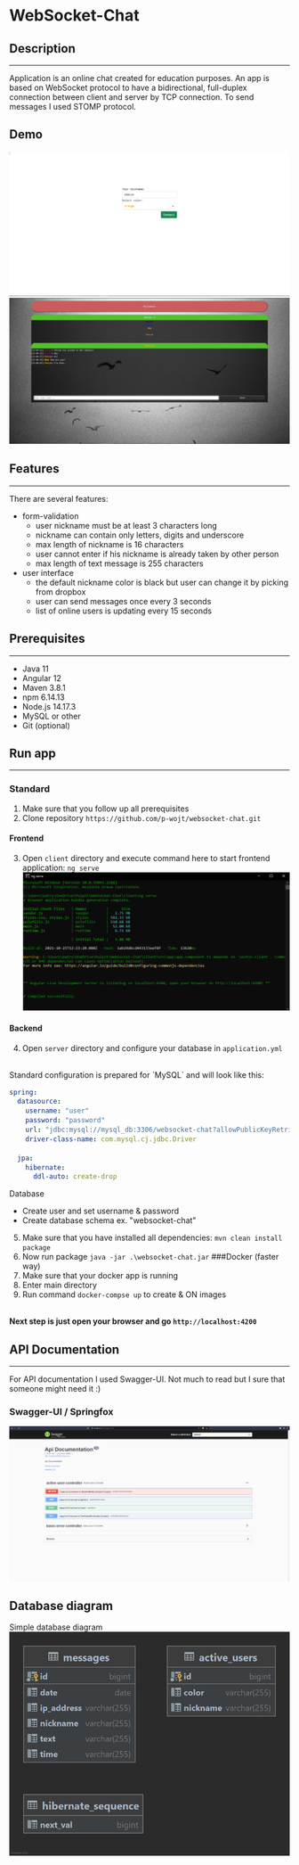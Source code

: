 # WebSocket-Chat

## Description
***

Application is an online chat created for education purposes. An app is based on WebSocket protocol to have a
bidirectional, full-duplex connection between client and server by TCP connection. To send messages I used STOMP protocol.

## Demo
![connect](pictures/connect.png)
![chat](pictures/chat.png)

## Features
***
There are several features:
* form-validation
    * user nickname must be at least 3 characters long
    * nickname can contain only letters, digits and underscore
    * max length of nickname is 16 characters
    * user cannot enter if his nickname is already taken by other person
    * max length of text message is 255 characters
* user interface
    * the default nickname color is black but user can change it by picking from dropbox
    * user can send messages once every 3 seconds
    * list of online users is updating every 15 seconds

## Prerequisites
***

<ul>
<li>Java 11</li>
<li>Angular 12</li>
<li>Maven 3.8.1</li>
<li>npm 6.14.13</li>
<li>Node.js 14.17.3</li>
<li>MySQL or other</li>
<li>Git (optional)</li>
</ul>

## Run app
***
### Standard

1. Make sure that you follow up all prerequisites
2. Clone repository `https://github.com/p-wojt/websocket-chat.git`
#### Frontend
3. Open `client` directory and execute command here to start frontend application:
`ng serve`
![ng-serve](pictures/ngserve.png)
#### Backend
4. Open `server` directory and configure your database in `application.yml`
<br>
Standard configuration is prepared for `MySQL` and will look like this:

```yaml
spring:
  datasource:
    username: "user"
    password: "password"
    url: "jdbc:mysql://mysql_db:3306/websocket-chat?allowPublicKeyRetrieval=true&useSSL=false"
    driver-class-name: com.mysql.cj.jdbc.Driver

  jpa:
    hibernate:
      ddl-auto: create-drop
```

Database
* Create user and set username & password
* Create database schema ex. "websocket-chat"
5. Make sure that you have installed all dependencies: `mvn clean install package`
6. Now run package `java -jar .\websocket-chat.jar`
###Docker (faster way)
1. Make sure that your docker app is running
2. Enter main directory
3. Run command `docker-compse up` to create & ON images


<br><b>Next step is just open your browser and go `http://localhost:4200`</b>

## API Documentation
***

For API documentation I used Swagger-UI. Not much to read but I sure that someone might need it :)
### Swagger-UI / Springfox


![Swagger-UI](pictures/Swagger-UI.png)

## Database diagram
Simple database diagram
![Database diagram](pictures/database_diagram.png)
